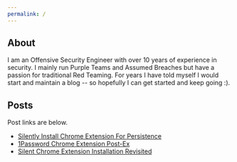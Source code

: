 ```yaml
---
permalink: /
---
```


## About

I am an Offensive Security Engineer with over 10 years of experience in security. I mainly run Purple Teams and Assumed Breaches but have a passion for traditional Red Teaming. For years I have told myself I would start and maintain a blog -- so hopefully I can get started and keep going :).

## Posts

Post links are below.

- [Silently Install Chrome Extension For Persistence](Silently_Install_Chrome_Extension.md)
- [1Password Chrome Extension Post-Ex](https://syntax-err0r.github.io/1Password_Extension_PostEx.html)
- [Silent Chrome Extension Installation Revisited](https://syntax-err0r.github.io/Silently_Install_Chrome_Extension.html)


